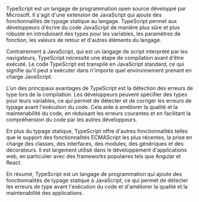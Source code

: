 TypeScript est un langage de programmation open source développé par Microsoft. Il s'agit d'une extension de JavaScript qui ajoute des fonctionnalités de typage statique au langage. TypeScript permet aux développeurs d'écrire du code JavaScript de manière plus sûre et plus robuste en introduisant des types pour les variables, les paramètres de fonction, les valeurs de retour et d'autres éléments du langage.

Contrairement à JavaScript, qui est un langage de script interprété par les navigateurs, TypeScript nécessite une étape de compilation avant d'être exécuté. Le code TypeScript est transpilé en JavaScript standard, ce qui signifie qu'il peut s'exécuter dans n'importe quel environnement prenant en charge JavaScript.

L'un des principaux avantages de TypeScript est la détection des erreurs de type lors de la compilation. Les développeurs peuvent spécifier des types pour leurs variables, ce qui permet de détecter et de corriger les erreurs de typage avant l'exécution du code. Cela aide à améliorer la qualité et la maintenabilité du code, en réduisant les erreurs courantes et en facilitant la compréhension du code par les autres développeurs.

En plus du typage statique, TypeScript offre d'autres fonctionnalités telles que le support des fonctionnalités ECMAScript les plus récentes, la prise en charge des classes, des interfaces, des modules, des génériques et des décorateurs. Il est largement utilisé dans le développement d'applications web, en particulier avec des frameworks populaires tels que Angular et React.

En résumé, TypeScript est un langage de programmation qui ajoute des fonctionnalités de typage statique à JavaScript, ce qui permet de détecter les erreurs de type avant l'exécution du code et d'améliorer la qualité et la maintenabilité des applications.


